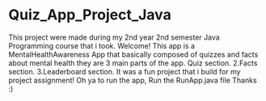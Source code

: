 # Quiz_App_Project_Java
This project were made during my 2nd year 2nd semester Java Programming course that i took.
Welcome! This app is a MentalHealthAwareness App that basically composed of quizzes and facts about mental health
they are 3 main parts of the app. 
Quiz section.
2.Facts section.
3.Leaderboard section.
It was a fun project that i build for my project assignment! 
Oh ya to run the app, Run the RunApp.java file Thanks :)
